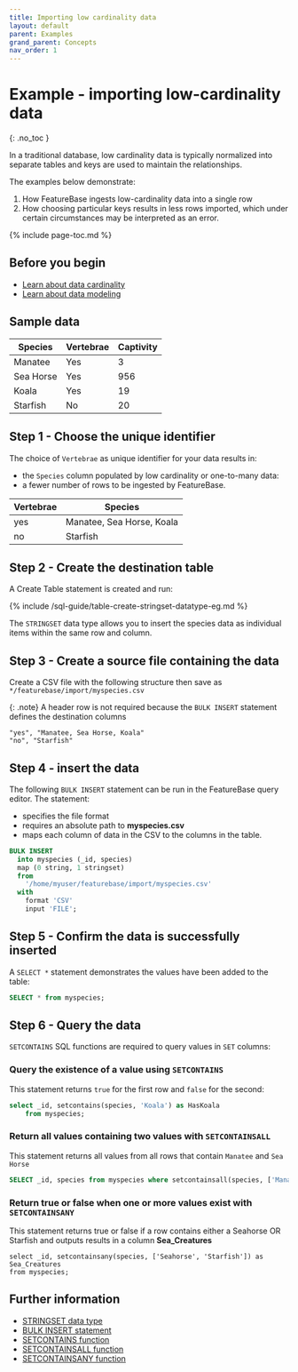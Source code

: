 ```yaml
---
title: Importing low cardinality data
layout: default
parent: Examples
grand_parent: Concepts
nav_order: 1
---
```


# Example - importing low-cardinality data
{: .no_toc }

In a traditional database, low cardinality data is typically normalized into separate tables and keys are used to maintain the relationships.

The examples below demonstrate:
1. How FeatureBase ingests low-cardinality data into a single row
2. How choosing particular keys results in less rows imported, which under certain circumstances may be interpreted as an error.

{% include page-toc.md %}

## Before you begin

* [Learn about data cardinality](/docs/concepts/concepts-home)
* [Learn about data modeling](/docs/concepts/overview-data-modeling)

## Sample data

| Species | Vertebrae | Captivity |
|---|---|---|
| Manatee | Yes | 3 |
| Sea Horse | Yes | 956 |
| Koala | Yes | 19 |
| Starfish | No | 20 |

## Step 1 - Choose the unique identifier

The choice of `Vertebrae` as unique identifier for your data results in:
* the `Species` column populated by low cardinality or one-to-many data:
* a fewer number of rows to be ingested by FeatureBase.

| Vertebrae | Species |
|---|---|
| yes | Manatee, Sea Horse, Koala |
| no | Starfish |

## Step 2 - Create the destination table

A Create Table statement is created and run:

{% include /sql-guide/table-create-stringset-datatype-eg.md %}

The `STRINGSET` data type allows you to insert the species data as individual items within the same row and column.

## Step 3 - Create a source file containing the data

Create a CSV file with the following structure then save as `*/featurebase/import/myspecies.csv`

{: .note}
A header row is not required because the `BULK INSERT` statement defines the destination columns

```csv
"yes", "Manatee, Sea Horse, Koala"
"no", "Starfish"
```

## Step 4 - insert the data

The following `BULK INSERT` statement can be run in the FeatureBase query editor. The statement:
* specifies the file format
* requires an absolute path to **myspecies.csv**
* maps each column of data in the CSV to the columns in the table.

```sql
BULK INSERT
  into myspecies (_id, species)
  map (0 string, 1 stringset)
  from
    '/home/myuser/featurebase/import/myspecies.csv'
  with
    format 'CSV'
    input 'FILE';
```

## Step 5 - Confirm the data is successfully inserted

A `SELECT *` statement demonstrates the values have been added to the table:

```sql
SELECT * from myspecies;
```

## Step 6 - Query the data

`SETCONTAINS` SQL functions are required to query values in `SET` columns:

### Query the existence of a value using `SETCONTAINS`

This statement returns `true` for the first row and `false` for the second:

```sql
select _id, setcontains(species, 'Koala') as HasKoala
    from myspecies;
```

### Return all values containing two values with `SETCONTAINSALL`

This statement returns all values from all rows that contain `Manatee` and `Sea Horse`

```sql
SELECT _id, species from myspecies where setcontainsall(species, ['Manatee','Sea Horse']);
```

### Return true or false when one or more values exist with `SETCONTAINSANY`

This statement returns true or false if a row contains either a Seahorse OR Starfish and outputs results in a column **Sea_Creatures**
```
select _id, setcontainsany(species, ['Seahorse', 'Starfish']) as Sea_Creatures
from myspecies;
```

## Further information

* [STRINGSET data type](/docs/sql-guide/data-types/data-type-stringset)
* [BULK INSERT statement](/docs/sql-guide/statements/statement-insert-bulk)
* [SETCONTAINS function](/docs/sql-guide/functions/function-setcontains)
* [SETCONTAINSALL function](/docs/sql-guide/functions/function-setcontainsall)
* [SETCONTAINSANY function](/docs/sql-guide/functions/function-setcontainsany)
